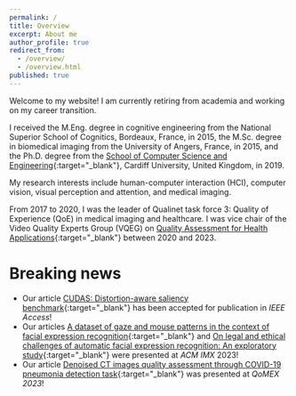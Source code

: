 ```yaml
---
permalink: /
title: Overview
excerpt: About me
author_profile: true
redirect_from:
  - /overview/
  - /overview.html
published: true
---
```

Welcome to my website! I am currently retiring from academia and working on my career transition.

I received the M.Eng. degree in cognitive engineering from the National Superior School of Cognitics, Bordeaux, France, in 2015, the M.Sc. degree in biomedical imaging from the University of Angers, France, in 2015, and the Ph.D. degree from the [School of Computer Science and Engineering](https://www.cardiff.ac.uk/computer-science){:target="_blank"}, Cardiff University, United Kingdom, in 2019.

My research interests include human-computer interaction (HCI), computer vision, visual perception and attention, and medical imaging.

From 2017 to 2020, I was the leader of Qualinet task force 3: Quality of Experience (QoE) in medical imaging and healthcare. I was vice chair of the Video Quality Experts Group (VQEG) on [Quality Assessment for Health Applications](https://www.its.bldrdoc.gov/vqeg/projects/quality-assessment-for-health-applications-qah.aspx){:target="_blank"} between 2020 and 2023.


Breaking news
======

* Our article [CUDAS: Distortion-aware saliency benchmark](https://ieeexplore.ieee.org/abstract/document/10144754){:target="_blank"} has been accepted for publication in _IEEE Access_!
* Our articles [A dataset of gaze and mouse patterns in the context of facial expression recognition](https://hal.science/hal-04056026/){:target="_blank"} and [On legal and ethical challenges of automatic facial expression recognition: An exploratory study](https://hal.science/hal-04093605/){:target="_blank"} were presented at _ACM IMX_ 2023!
* Our article [Denoised CT images quality assessment through COVID-19 pneumonia detection task](https://hal.science/hal-04088481/){:target="_blank"} was presented at _QoMEX 2023_!
